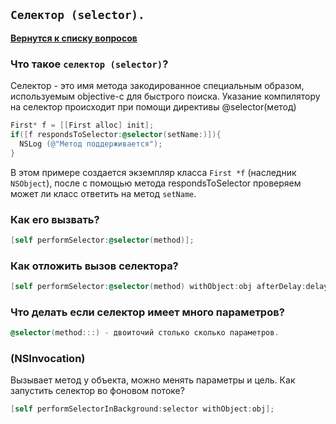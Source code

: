 ## `Селектор (selector).`

[**Вернутся к списку вопросов**](https://github.com/Torlopov-Andrey/hh_interview_ios/blob/master/readme.md)

### Что такое `селектор (selector)`?

Селектор - это имя метода закодированное специальным образом, используемым objective-c для быстрого поиска. Указание компилятору на селектор происходит при помощи директивы @selector(метод)

```objective-c
First* f = [[First alloc] init];
if([f respondsToSelector:@selector(setName:)]){
  NSLog (@"Метод поддерживается");
}
```
В этом примере создается экземпляр класса `First *f` (наследник `NSObject`), после с помощью метода respondsToSelector проверяем может ли класс ответить на метод `setName`.


### Как его вызвать?
```Objective-C
[self performSelector:@selector(method)];
```

### Как отложить вызов селектора?
```Objective-C
[self performSelector:@selector(method) withObject:obj afterDelay:delay];
```

### Что делать если селектор имеет много параметров?

```Objective-C
@selector(method:::) - двоиточий столько сколько параметров.
```

### (NSInvocation)

Вызывает метод у объекта, можно менять параметры и цель.
Как запустить селектор во фоновом потоке?
```Objective-c
[self performSelectorInBackground:selector withObject:obj];
```
